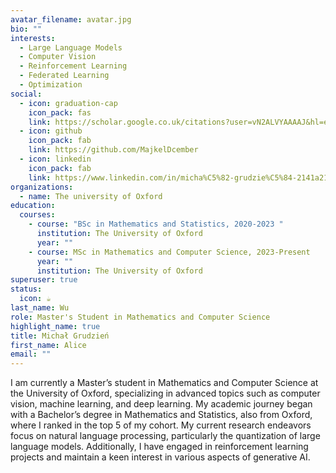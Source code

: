 ```yaml
---
avatar_filename: avatar.jpg
bio: ""
interests:
  - Large Language Models
  - Computer Vision
  - Reinforcement Learning
  - Federated Learning
  - Optimization
social:
  - icon: graduation-cap
    icon_pack: fas
    link: https://scholar.google.co.uk/citations?user=vN2ALVYAAAAJ&hl=en
  - icon: github
    icon_pack: fab
    link: https://github.com/MajkelDcember
  - icon: linkedin
    icon_pack: fab
    link: https://www.linkedin.com/in/micha%C5%82-grudzie%C5%84-2141a2198
organizations:
  - name: The university of Oxford
education:
  courses:
    - course: "BSc in Mathematics and Statistics, 2020-2023 "
      institution: The University of Oxford
      year: ""
    - course: MSc in Mathematics and Computer Science, 2023-Present
      year: ""
      institution: The University of Oxford
superuser: true
status:
  icon: ☕️
last_name: Wu
role: Master's Student in Mathematics and Computer Science
highlight_name: true
title: Michał Grudzień
first_name: Alice
email: ""
---
```

I am currently a Master’s student in Mathematics and Computer Science at the University of Oxford, specializing in advanced topics such as computer vision, machine learning, and deep learning. My academic journey began with a Bachelor’s degree in Mathematics and Statistics, also from Oxford, where I ranked in the top 5 of my cohort. My current research endeavors focus on natural language processing, particularly the quantization of large language models. Additionally, I have engaged in reinforcement learning projects and maintain a keen interest in various aspects of generative AI.